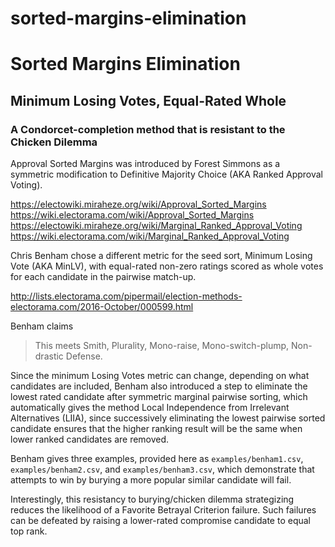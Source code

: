 # sorted-margins-elimination
# Sorted Margins Elimination
## Minimum Losing Votes, Equal-Rated Whole
### A Condorcet-completion method that is resistant to the Chicken Dilemma

Approval Sorted Margins was introduced by Forest Simmons as a symmetric
modification to Definitive Majority Choice (AKA Ranked Approval Voting).

https://electowiki.miraheze.org/wiki/Approval_Sorted_Margins
https://wiki.electorama.com/wiki/Approval_Sorted_Margins
https://electowiki.miraheze.org/wiki/Marginal_Ranked_Approval_Voting
https://wiki.electorama.com/wiki/Marginal_Ranked_Approval_Voting

Chris Benham chose a different metric for the seed sort, Minimum Losing Vote
(AKA MinLV), with equal-rated non-zero ratings scored as whole votes for each
candidate in the pairwise match-up.

http://lists.electorama.com/pipermail/election-methods-electorama.com/2016-October/000599.html

Benham claims

> This meets Smith, Plurality, Mono-raise, Mono-switch-plump, Non-drastic Defense.

Since the minimum Losing Votes metric can change, depending on what candidates
are included, Benham also introduced a step to eliminate the lowest rated
candidate after symmetric marginal pairwise sorting, which automatically gives
the method Local Independence from Irrelevant Alternatives (LIIA), since
successively eliminating the lowest pairwise sorted candidate ensures that the
higher ranking result will be the same when lower ranked candidates are
removed.

Benham gives three examples, provided here as `examples/benham1.csv`,
`examples/benham2.csv`, and `examples/benham3.csv`, which demonstrate that
attempts to win by burying a more popular similar candidate will fail.

Interestingly, this resistancy to burying/chicken dilemma strategizing reduces
the likelihood of a Favorite Betrayal Criterion failure.  Such failures can be
defeated by raising a lower-rated compromise candidate to equal top rank.
